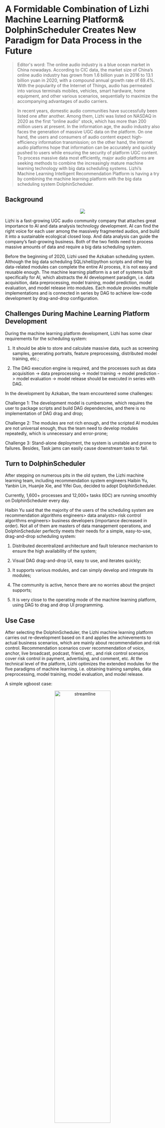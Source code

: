 # A Formidable Combination of Lizhi Machine Learning Platform& DolphinScheduler Creates New Paradigm for Data Process in the Future

>Editor's word: The online audio industry is a blue ocean market in China nowadays. According to CIC data, the market size of China’s online audio industry has grown from 1.6 billion yuan in 2016 to 13.1 billion yuan in 2020, with a compound annual growth rate of 69.4%. With the popularity of the Internet of Things, audio has permeated into various terminals mobiles, vehicles, smart hardware, home equipment, and other various scenarios, sequentially to maximize the accompanying advantages of audio carriers.

>In recent years, domestic audio communities have successfully been listed one after another. Among them, Lizhi was listed on NASDAQ in 2020 as the first “online audio” stock, which has more than 200 million users at present. In the information age, the audio industry also faces the generation of massive UGC data on the platform. On one hand, the users and consumers of audio content expect high-efficiency information transmission; on the other hand, the internet audio platforms hope that information can be accurately and quickly pushed to users while ensuring the security of platform UGC content. To process massive data most efficiently, major audio platforms are seeking methods to combine the increasingly mature machine learning technology with big data scheduling systems. Lizhi’s Machine Learning Intelligent Recommendation Platform is having a try by combining the machine learning platform with the big data scheduling system DolphinScheduler.

## Background

<div align=center>
<img src="https://imgpp.com/images/2021/11/23/radio-g360707f44_1920.md.jpg"/>
</div>

Lizhi is a fast-growing UGC audio community company that attaches great importance to AI and data analysis technology development. AI can find the right voice for each user among the massively fragmented audios, and build it into a sustainable ecological closed loop. And data analysis can guide the company’s fast-growing business. Both of the two fields need to process massive amounts of data and require a big data scheduling system.

Before the beginning of 2020, Lizhi used the Azkaban scheduling system. Although the big data scheduling SQL/shell/python scripts and other big data-related modules can complete the entire AI process, it is not easy and reusable enough. The machine learning platform is a set of systems built specifically for AI, which abstracts the AI development paradigm, i.e. data acquisition, data preprocessing, model training, model prediction, model evaluation, and model release into modules. Each module provides multiple implementations and is connected in series by DAG to achieve low-code development by drag-and-drop configuration.
## Challenges During Machine Learning Platform Development
During the machine learning platform development, Lizhi has some clear requirements for the scheduling system:

1. It should be able to store and calculate massive data, such as screening samples, generating portraits, feature preprocessing, distributed model training, etc.;

2. The DAG execution engine is required, and the processes such as data acquisition -> data preprocessing -> model training -> model prediction -> model evaluation -> model release should be executed in series with DAG.

In the development by Azkaban, the team encountered some challenges:

Challenge 1: The development model is cumbersome, which requires the user to package scripts and build DAG dependencies, and there is no implementation of DAG drag and drop;

Challenge 2: The modules are not rich enough, and the scripted AI modules are not universal enough, thus the team need to develop modules repeatedly, which is unnecessary and error-prone;

Challenge 3: Stand-alone deployment, the system is unstable and prone to failures. Besides, Task jams can easily cause downstream tasks to fail.

## Turn to DolphinScheduler

After stepping on numerous pits in the old system, the Lizhi machine learning team, including recommendation system engineers Haibin Yu, Yanbin Lin, Huanjie Xie, and Yifei Guo, decided to adopt DolphinScheduler.

Currently, 1,600+ processes and 12,000+ tasks (IDC) are running smoothly on DolphinScheduler every day.

Haibin Yu said that the majority of the users of the scheduling system are recommendation algorithms engineers> data analysts> risk control algorithms engineers> business developers (importance decreased in order). Not all of them are masters of data management operations, and DolphinScheduler perfectly meets their needs for a simple, easy-to-use, drag-and-drop scheduling system:

1. Distributed decentralized architecture and fault tolerance mechanism to ensure the high availability of the system;

2. Visual DAG drag-and-drop UI, easy to use, and iterates quickly;

3. It supports various modules, and can simply develop and integrate its modules;

4. The community is active, hence there are no worries about the project supports;

5. It is very close to the operating mode of the machine learning platform, using DAG to drag and drop UI programming.

## Use Case

After selecting the DolphinScheduler, the Lizhi machine learning platform carries out re-development based on it and applies the achievements to actual business scenarios, which are mainly about recommendation and risk control. Recommendation scenarios cover recommendation of voice, anchor, live broadcast, podcast, friend, etc., and risk control scenarios cover risk control in payment, advertising, and comment, etc.
At the technical level of the platform, Lizhi optimizes the extended modules for the five paradigms of machine learning, i.e. obtaining training samples, data preprocessing, model training, model evaluation, and model release.

A simple xgboost case:

<p align="center">
  <img src="/img/streamline.png" alt="streamline"  width="60%" />
  <p align="center">
        <em>streamline</em>
  </p>
</p>



### 1. Obtaining training samples

At present, Lizhi does not directly select data from Hive, and joins the union, splitting the sample afterward, but directly processes the sample by shell nodes.



### 2. Data preprocessing

Transformer& custom preprocessing configuration file, use the same configuration for online training, and feature preprocessing is performed after the feature is obtained. It contains the itemType and its feature set to be predicted, the user’s userType and its feature set, as well as the associated and crossed itemType and its feature set. Define the transformer function for each feature preprocessing, supports custom transformer and hot update, xgboost, and tf model feature preprocessing. After the node process, the data format that is needed for model training is prepared. This configuration file will also be brought along when the model is released to keep training and online prediction consistent. This file is maintained in the resource center of DolphinScheduler.

<p align="center">
  <img src="/img/present1.jpg" alt="training data preprocess"  width="60%" />
  <p align="center">
        <em>Training data preprocess</em>
  </p>
</p>




### 3. Xgboost training

It supports w2v, xgboost, tf model training modules. The training modules are first packaged with TensorFlow or PyTorch and then packaged into DolphinScheduler modules.
For example, in the xgboost training process, use Python to package the xgboost training script into the xgboost training node of DolphinScheduler, and show the parameters required for training on the interface. The file exported by “training set data preprocessing” is input to the training node through HDFS.

<p align="center">
  <img src="/img/present3.jpg" alt="Xgboost training"  width="60%" />
  <p align="center">
        <em>Xgboost training</em>
  </p>
</p>

### 4. Model release


The release model will send the model and preprocessing configuration files to HDFS and insert records into the model release table. The model service will automatically identify the new model, update the model, and provide online prediction services to the external.

<p align="center">
  <img src="/img/present2.jpg" alt="Model release"  width="60%" />
  <p align="center">
        <em>model release</em>
  </p>
</p>


Haibin Yu said that due to historical and technical limitations, Lizhi has not yet built a machine learning platform like Ali PAI, but the practice has proved that similar platform functions can be achieved based on DolphinScheduler.

In addition, Lizhi has also carried out many re-developments based on DolphinScheduler to make the scheduling system more in line with actual business needs, such as:

1. Pop-up the window of whether to set timing when defining the workflow

2. Add display pages for all workflow definitions to facilitate searching
 
  a) Add the workflow definition filter and jump to the workflow instance page, and use a line chart to show the change of its running time
  b) The workflow instance continues to dive to the task instance

3. Enter parameters during runtime to configure the disabled task nodes

## Machine Learning Platform based on Scheduling System May Lead the Future Trend

Deep learning is a leading trend in the future. Lizhi has developed new modules for deep learning models. The entire tf process has been completed yet, and LR and GBDT model-related modules are also in the plan. The latter two deep learning models are relatively more simple, easier to get started, faster to iterate, and can be used in generally recommended scenarios. After implementation, the Lizhi machine learning platform can be more complete.
Lizhi believes that if the scheduling system can be improved in terms of kernel stability, drag-and-drop UI support, convenient modules' expansion, task plug-in, and task parameter transfer, building the machine learning platform based on the scheduling system may become a common practice in the industry.
